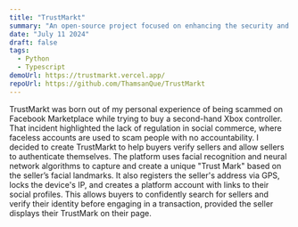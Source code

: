 ```yaml
---
title: "TrustMarkt"
summary: "An open-source project focused on enhancing the security and reliability of online social commerce by verifying sellers' identities through advanced facial recognition technology."
date: "July 11 2024"
draft: false
tags:
  - Python
  - Typescript
demoUrl: https://trustmarkt.vercel.app/
repoUrl: https://github.com/ThamsanQue/TrustMarkt
---
```


TrustMarkt was born out of my personal experience of being scammed on Facebook Marketplace while trying to buy a second-hand Xbox controller. That incident highlighted the lack of regulation in social commerce, where faceless accounts are used to scam people with no accountability. I decided to create TrustMarkt to help buyers verify sellers and allow sellers to authenticate themselves. The platform uses facial recognition and neural network algorithms to capture and create a unique "Trust Mark" based on the seller’s facial landmarks. It also registers the seller's address via GPS, locks the device's IP, and creates a platform account with links to their social profiles. This allows buyers to confidently search for sellers and verify their identity before engaging in a transaction, provided the seller displays their TrustMark on their page.
